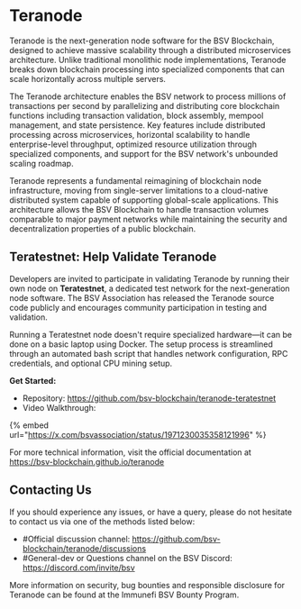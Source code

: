 # Teranode

Teranode is the next-generation node software for the BSV Blockchain, designed to achieve massive scalability through a distributed microservices architecture. Unlike traditional monolithic node implementations, Teranode breaks down blockchain processing into specialized components that can scale horizontally across multiple servers.

The Teranode architecture enables the BSV network to process millions of transactions per second by parallelizing and distributing core blockchain functions including transaction validation, block assembly, mempool management, and state persistence. Key features include distributed processing across microservices, horizontal scalability to handle enterprise-level throughput, optimized resource utilization through specialized components, and support for the BSV network's unbounded scaling roadmap.

Teranode represents a fundamental reimagining of blockchain node infrastructure, moving from single-server limitations to a cloud-native distributed system capable of supporting global-scale applications. This architecture allows the BSV Blockchain to handle transaction volumes comparable to major payment networks while maintaining the security and decentralization properties of a public blockchain.

## Teratestnet: Help Validate Teranode

Developers are invited to participate in validating Teranode by running their own node on **Teratestnet**, a dedicated test network for the next-generation node software. The BSV Association has released the Teranode source code publicly and encourages community participation in testing and validation.

Running a Teratestnet node doesn't require specialized hardware—it can be done on a basic laptop using Docker. The setup process is streamlined through an automated bash script that handles network configuration, RPC credentials, and optional CPU mining setup.

**Get Started:**
- Repository: https://github.com/bsv-blockchain/teranode-teratestnet
- Video Walkthrough:

{% embed url="https://x.com/bsvassociation/status/1971230035358121996" %}

For more technical information, visit the official documentation at https://bsv-blockchain.github.io/teranode

## Contacting Us

If you should experience any issues, or have a query, please do not hesitate to contact us via one of the methods listed below:

* #Official discussion channel: https://github.com/bsv-blockchain/teranode/discussions 
* #General-dev or Questions channel on the BSV Discord: https://discord.com/invite/bsv

More information on security, bug bounties and responsible disclosure for Teranode can be found at the Immunefi BSV Bounty Program.
